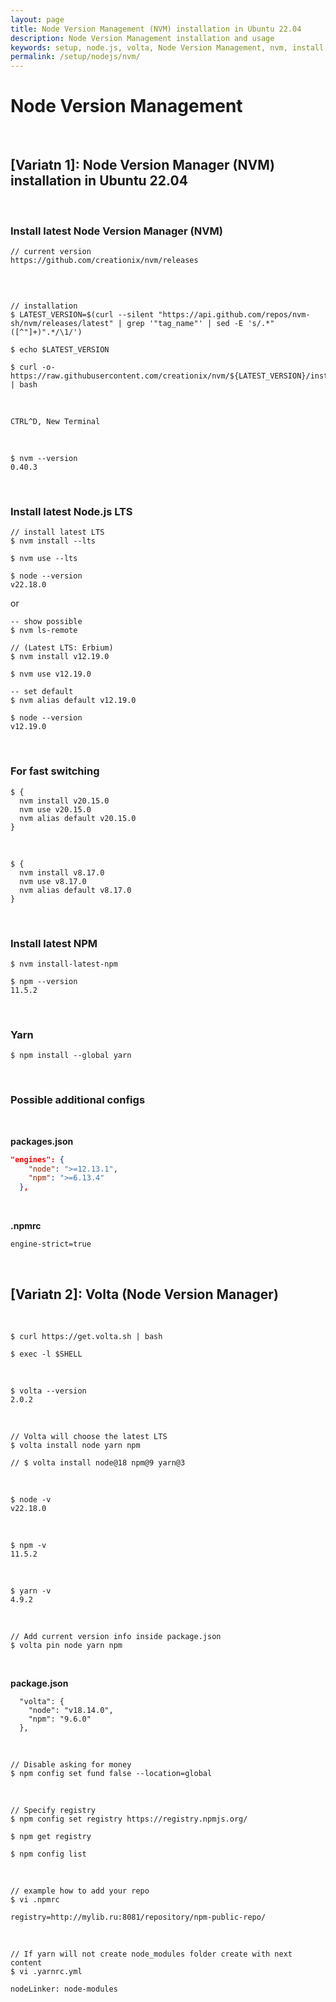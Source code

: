 ```yaml
---
layout: page
title: Node Version Management (NVM) installation in Ubuntu 22.04
description: Node Version Management installation and usage
keywords: setup, node.js, volta, Node Version Management, nvm, install
permalink: /setup/nodejs/nvm/
---
```


# Node Version Management

<br/>

## [Variatn 1]: Node Version Manager (NVM) installation in Ubuntu 22.04

<br/>

### Install latest Node Version Manager (NVM)

```
// current version
https://github.com/creationix/nvm/releases
```

<br/>

```

// installation
$ LATEST_VERSION=$(curl --silent "https://api.github.com/repos/nvm-sh/nvm/releases/latest" | grep '"tag_name"' | sed -E 's/.*"([^"]+)".*/\1/')

$ echo $LATEST_VERSION

$ curl -o- https://raw.githubusercontent.com/creationix/nvm/${LATEST_VERSION}/install.sh | bash
```

<br/>

```
CTRL^D, New Terminal
```

<br/>

```
$ nvm --version
0.40.3
```

<br/>

### Install latest Node.js LTS

```
// install latest LTS
$ nvm install --lts

$ nvm use --lts

$ node --version
v22.18.0
```

or

```
-- show possible
$ nvm ls-remote

// (Latest LTS: Erbium)
$ nvm install v12.19.0

$ nvm use v12.19.0

-- set default
$ nvm alias default v12.19.0

$ node --version
v12.19.0
```

<br/>

### For fast switching

```
$ {
  nvm install v20.15.0
  nvm use v20.15.0
  nvm alias default v20.15.0
}
```

<br/>

```
$ {
  nvm install v8.17.0
  nvm use v8.17.0
  nvm alias default v8.17.0
}
```

<br/>

### Install latest NPM

```
$ nvm install-latest-npm

$ npm --version
11.5.2
```

<br/>

### Yarn

```
$ npm install --global yarn
```

<br/>

### Possible additional configs

<br/>

**packages.json**

```json
"engines": {
    "node": ">=12.13.1",
    "npm": ">=6.13.4"
  },
```

<br/>

**.npmrc**

```
engine-strict=true
```

<br/>

## [Variatn 2]: Volta (Node Version Manager)

<br/>

```
$ curl https://get.volta.sh | bash

$ exec -l $SHELL
```

<br/>

```
$ volta --version
2.0.2
```

<br/>

<!--
pnpm
-->

```
// Volta will choose the latest LTS
$ volta install node yarn npm

// $ volta install node@18 npm@9 yarn@3
```

<br/>

```
$ node -v
v22.18.0
```

<br/>

```
$ npm -v
11.5.2
```

<br/>

```
$ yarn -v
4.9.2
```

<!--

```
$ pnpm -v
8.14.1
``` -->

<br/>

```
// Add current version info inside package.json
$ volta pin node yarn npm
```

<br/>

**package.json**

```
  "volta": {
    "node": "v18.14.0",
    "npm": "9.6.0"
  },
```

<br/>

```
// Disable asking for money
$ npm config set fund false --location=global
```

<br/>

```
// Specify registry
$ npm config set registry https://registry.npmjs.org/

$ npm get registry

$ npm config list
```

<br/>

```
// example how to add your repo
$ vi .npmrc

registry=http://mylib.ru:8081/repository/npm-public-repo/
```

<br/>

```
// If yarn will not create node_modules folder create with next content
$ vi .yarnrc.yml
```

```
nodeLinker: node-modules
```
